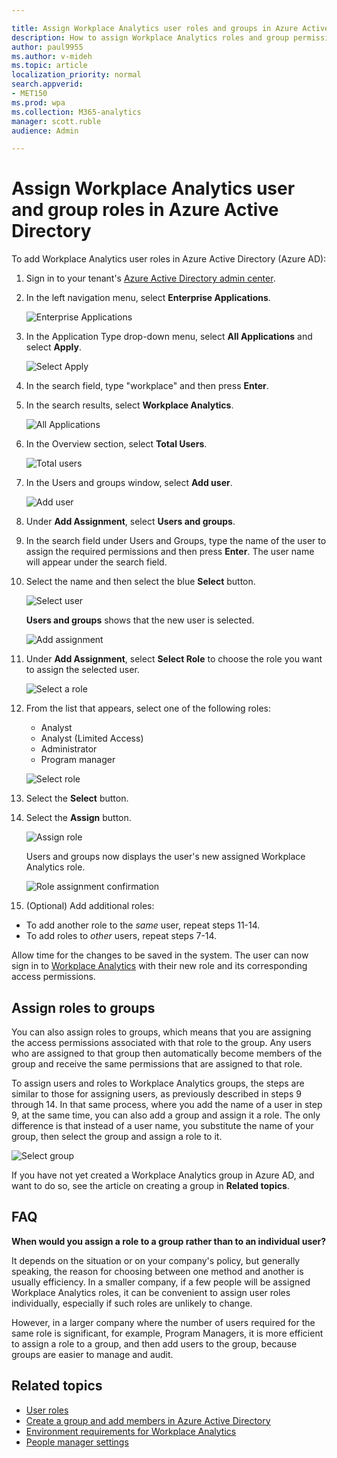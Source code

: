 ```yaml
---

title: Assign Workplace Analytics user roles and groups in Azure Active Directory (AAD)
description: How to assign Workplace Analytics roles and group permissions in Azure Active Directory (AAD)
author: paul9955
ms.author: v-mideh
ms.topic: article
localization_priority: normal 
search.appverid:
- MET150
ms.prod: wpa
ms.collection: M365-analytics
manager: scott.ruble
audience: Admin

---
```


# Assign Workplace Analytics user and group roles in Azure Active Directory

To add Workplace Analytics user roles in Azure Active Directory (Azure AD):

1. Sign in to your tenant's [Azure Active Directory admin center](https://aad.portal.azure.com).

2. In the left navigation menu, select **Enterprise Applications**.

    ![Enterprise Applications](../images/WpA/Use/enterprise-applications-1.png)

3. In the Application Type drop-down menu, select **All Applications** and select **Apply**.

    ![Select Apply](../images/WpA/Use/apply-button_90.png)

4. In the search field, type "workplace" and then press **Enter**.

5. In the search results, select **Workplace Analytics**.

    ![All Applications](../images/WpA/Use/all-applications-2.png)

6. In the Overview section, select **Total Users**.

    ![Total users](../images/WpA/Use/total-users-3.png)

7. In the Users and groups window, select **Add user**.

   ![Add user](../images/WpA/Use/add-user-4.png)

8. Under **Add Assignment**, select **Users and groups**.

9. In the search field under Users and Groups, type the name of the user to assign the required permissions and then press **Enter**. The user name will appear under the search field.

10. Select the name and then select the blue **Select** button.

      ![Select user](../images/WpA/Use/select-user-5.png)

    **Users and groups** shows that the new user is selected.

       ![Add assignment](../images/WpA/Use/user-selected-6.png)

11. Under **Add Assignment**, select **Select Role** to choose the role you want to assign the selected user.

      ![Select a role](../images/WpA/Use/select-role-7.png)

12. From the list that appears, select one of the following roles:

    * Analyst
    * Analyst (Limited Access)
    * Administrator
    * Program manager

    ![Select role](../images/WpA/Use/select-role-8.png)

13. Select the **Select** button.

14. Select the **Assign** button.

     ![Assign role](../images/WpA/Use/assign-role-9.png)

    Users and groups now displays the user's new assigned Workplace Analytics role.

     ![Role assignment confirmation](../images/WpA/Use/new-role-assigned-10.png)

15. (Optional) Add additional roles: 
 * To add another role to the _same_ user, repeat steps 11-14.    
 * To add roles to _other_ users, repeat steps 7-14. 

Allow time for the changes to be saved in the system. The user can now sign in to [Workplace Analytics](https://workplaceanalytics.office.com) with their new role and its corresponding access permissions.

## Assign roles to groups

You can also assign roles to groups, which means that you are assigning the access permissions associated with that role to the group. Any users who are assigned to that group then automatically become members of the group and receive the same permissions that are assigned to that role.

To assign users and roles to Workplace Analytics groups, the steps are similar to those for assigning users, as previously described in steps 9 through 14. In that same process, where you add the name of a user in step 9, at the same time, you can also add a group and assign it a role. The only difference is that instead of a user name, you substitute the name of your group, then select the group and assign a role to it.

   ![Select group](../images/WpA/Use/select-group-b.png)

If you have not yet created a Workplace Analytics group in Azure AD, and want to do so, see the article on creating a group in **Related topics**.

## FAQ

**When would you assign a role to a group rather than to an individual user?**

It depends on the situation or on your company's policy, but generally speaking, the reason for choosing between one method and another is usually efficiency. In a smaller company, if a few people will be assigned Workplace Analytics roles, it can be convenient to assign user roles individually, especially if such roles are unlikely to change.

However, in a larger company where the number of users required for the same role is significant, for example, Program Managers, it is more efficient to assign a role to a group, and then add users to the group, because groups are easier to manage and audit.

## Related topics

* [User roles](../use/user-roles.md)
* [Create a group and add members in Azure Active Directory](https://docs.microsoft.com/azure/active-directory/fundamentals/active-directory-groups-create-azure-portal)
* [Environment requirements for Workplace Analytics](../setup/environment-requirements.md)
* [People manager settings](manager-settings.md)
